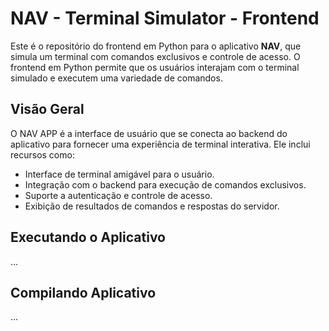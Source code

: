 # NAV - Terminal Simulator - Frontend

Este é o repositório do frontend em Python para o aplicativo **NAV**, que simula um terminal com comandos exclusivos e controle de acesso. O frontend em Python permite que os usuários interajam com o terminal simulado e executem uma variedade de comandos.

## Visão Geral

O NAV APP é a interface de usuário que se conecta ao backend do aplicativo para fornecer uma experiência de terminal interativa. Ele inclui recursos como:

- Interface de terminal amigável para o usuário.
- Integração com o backend para execução de comandos exclusivos.
- Suporte a autenticação e controle de acesso.
- Exibição de resultados de comandos e respostas do servidor.

## Executando o Aplicativo

...

## Compilando Aplicativo

...